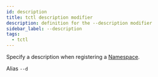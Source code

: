 ```yaml
---
id: description
title: tctl description modifier
description: definition for the --description modifier
sidebar_label: --description
tags:
  - tctl
---
```


Specify a description when registering a [Namespace](/concepts/what-is-a-namespace).

Alias `--d`
